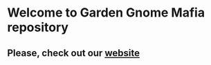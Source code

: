 # Welcome to Garden Gnome Mafia repository

## Please, check out our [website](http://gardengnomemafia.github.io)
